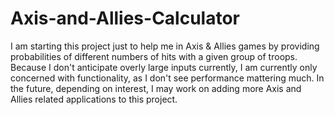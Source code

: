 # Axis-and-Allies-Calculator

I am starting this project just to help me in Axis & Allies games by providing probabilities of different numbers of hits with a given group of troops. Because I don't anticipate overly large inputs currently, I am currently only concerned with functionality, as I don't see performance mattering much. In the future, depending on interest, I may work on adding more Axis and Allies related applications to this project. 
